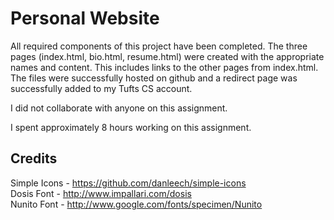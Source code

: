 Personal Website
================
All required components of this project have been completed. The three pages (index.html, bio.html, resume.html) were created with the appropriate names and content. This includes links to the other pages from index.html. The files were successfully hosted on github and a redirect page was successfully added to my Tufts CS account.

I did not collaborate with anyone on this assignment.

I spent approximately 8 hours working on this assignment.

Credits
-------
Simple Icons - https://github.com/danleech/simple-icons  
Dosis Font - http://www.impallari.com/dosis  
Nunito Font - http://www.google.com/fonts/specimen/Nunito  